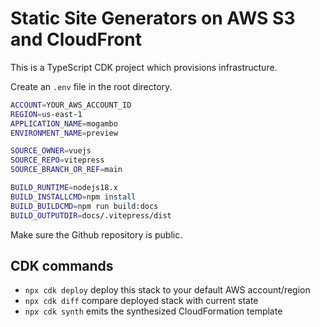 # Static Site Generators on AWS S3 and CloudFront

This is a TypeScript CDK project which provisions infrastructure.

Create an `.env` file in the root directory.

```sh
ACCOUNT=YOUR_AWS_ACCOUNT_ID
REGION=us-east-1
APPLICATION_NAME=mogambo
ENVIRONMENT_NAME=preview

SOURCE_OWNER=vuejs
SOURCE_REPO=vitepress 
SOURCE_BRANCH_OR_REF=main 

BUILD_RUNTIME=nodejs18.x 
BUILD_INSTALLCMD=npm install
BUILD_BUILDCMD=npm run build:docs 
BUILD_OUTPUTDIR=docs/.vitepress/dist
```

Make sure the Github repository is public.

## CDK commands

* `npx cdk deploy`  deploy this stack to your default AWS account/region
* `npx cdk diff`    compare deployed stack with current state
* `npx cdk synth`   emits the synthesized CloudFormation template
